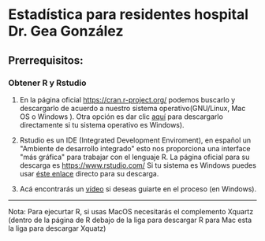 # Estadística para residentes hospital Dr. Gea González


## Prerrequisitos:

### Obtener R y Rstudio 

1. En la página oficial https://cran.r-project.org/ podemos buscarlo y descargarlo de acuerdo a nuestro sistema operativo(GNU/Linux, Mac OS o Windows ).  Otra opción es dar clic [aquí](https://cran.r-project.org/bin/windows/base/R-3.5.0-win.exe) para descargarlo directamente si tu sistema operativo es Windows).  

2. Rstudio es un IDE (Integrated Development Enviroment), en español un "Ambiente de desarrollo integrado" esto nos proporciona una interface "más gráfica" para trabajar con el lenguaje R. La página oficial para su descarga es https://www.rstudio.com/ Si tu sistema es Windows puedes usar [éste enlace](https://download1.rstudio.org/RStudio-1.1.453.exe) directo para su descarga.    

3. Acá encontrarás un [vídeo](https://www.youtube.com/watch?v=5ZbjUEg4a1g) si deseas guiarte en el proceso (en Windows).

---

Nota: Para ejecurtar R, si usas MacOS necesitarás el complemento Xquartz (dentro de la página de R debajo de la liga para descargar R para Mac esta la liga para descargar Xquatz)
